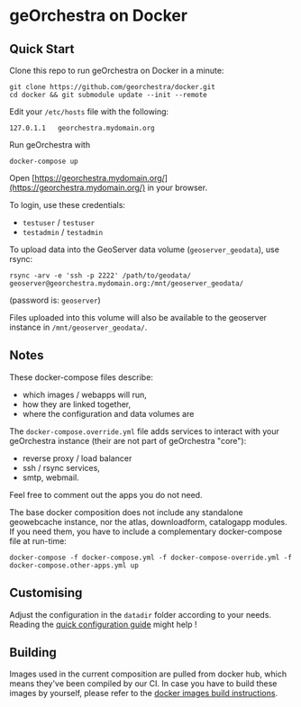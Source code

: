 # geOrchestra on Docker

## Quick Start

Clone this repo to run geOrchestra on Docker in a minute:
```
git clone https://github.com/georchestra/docker.git
cd docker && git submodule update --init --remote
```

Edit your `/etc/hosts` file with the following:
```
127.0.1.1	georchestra.mydomain.org
```

Run geOrchestra with
```
docker-compose up
```

Open [https://georchestra.mydomain.org/](https://georchestra.mydomain.org/) in your browser.

To login, use these credentials:
 * `testuser` / `testuser`
 * `testadmin` / `testadmin`

To upload data into the GeoServer data volume (`geoserver_geodata`), use rsync:
```
rsync -arv -e 'ssh -p 2222' /path/to/geodata/ geoserver@georchestra.mydomain.org:/mnt/geoserver_geodata/
```
(password is: `geoserver`)

Files uploaded into this volume will also be available to the geoserver instance in `/mnt/geoserver_geodata/`.


## Notes

These docker-compose files describe:
 * which images / webapps will run,
 * how they are linked together,
 * where the configuration and data volumes are

The `docker-compose.override.yml` file adds services to interact with your geOrchestra instance (their are not part of geOrchestra "core"):
 * reverse proxy / load balancer
 * ssh / rsync services,
 * smtp, webmail.

Feel free to comment out the apps you do not need.

The base docker composition does not include any standalone geowebcache instance, nor the atlas, downloadform, catalogapp modules.
If you need them, you have to include a complementary docker-compose file at run-time:
```
docker-compose -f docker-compose.yml -f docker-compose-override.yml -f docker-compose.other-apps.yml up
```


## Customising

Adjust the configuration in the `datadir` folder according to your needs.
Reading the [quick configuration guide](https://github.com/georchestra/datadir/blob/docker-master/README.md) might help !



## Building

Images used in the current composition are pulled from docker hub, which means they've been compiled by our CI.
In case you have to build these images by yourself, please refer to the [docker images build instructions](https://github.com/georchestra/georchestra/blob/16.12/docker/README.md).

